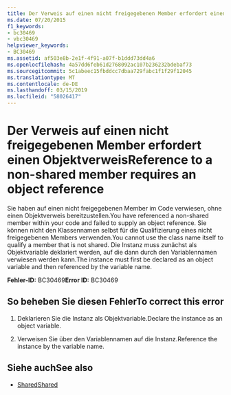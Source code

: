 ```yaml
---
title: Der Verweis auf einen nicht freigegebenen Member erfordert einen Objektverweis
ms.date: 07/20/2015
f1_keywords:
- bc30469
- vbc30469
helpviewer_keywords:
- BC30469
ms.assetid: af503e8b-2e1f-4f91-a07f-b1ddd73dd4a6
ms.openlocfilehash: 4a57dd6feb61d2768092ac107b236232bdebaf73
ms.sourcegitcommit: 5c1abeec15fbddcc7dbaa729fabc1f1f29f12045
ms.translationtype: MT
ms.contentlocale: de-DE
ms.lasthandoff: 03/15/2019
ms.locfileid: "58026417"
---
```

# <a name="reference-to-a-non-shared-member-requires-an-object-reference"></a><span data-ttu-id="b3232-102">Der Verweis auf einen nicht freigegebenen Member erfordert einen Objektverweis</span><span class="sxs-lookup"><span data-stu-id="b3232-102">Reference to a non-shared member requires an object reference</span></span>
<span data-ttu-id="b3232-103">Sie haben auf einen nicht freigegebenen Member im Code verwiesen, ohne einen Objektverweis bereitzustellen.</span><span class="sxs-lookup"><span data-stu-id="b3232-103">You have referenced a non-shared member within your code and failed to supply an object reference.</span></span> <span data-ttu-id="b3232-104">Sie können nicht den Klassennamen selbst für die Qualifizierung eines nicht freigegebenen Members verwenden.</span><span class="sxs-lookup"><span data-stu-id="b3232-104">You cannot use the class name itself to qualify a member that is not shared.</span></span> <span data-ttu-id="b3232-105">Die Instanz muss zunächst als Objektvariable deklariert werden, auf die dann durch den Variablennamen verwiesen werden kann.</span><span class="sxs-lookup"><span data-stu-id="b3232-105">The instance must first be declared as an object variable and then referenced by the variable name.</span></span>  
  
 <span data-ttu-id="b3232-106">**Fehler-ID:** BC30469</span><span class="sxs-lookup"><span data-stu-id="b3232-106">**Error ID:** BC30469</span></span>  
  
## <a name="to-correct-this-error"></a><span data-ttu-id="b3232-107">So beheben Sie diesen Fehler</span><span class="sxs-lookup"><span data-stu-id="b3232-107">To correct this error</span></span>  
  
1.  <span data-ttu-id="b3232-108">Deklarieren Sie die Instanz als Objektvariable.</span><span class="sxs-lookup"><span data-stu-id="b3232-108">Declare the instance as an object variable.</span></span>  
  
2.  <span data-ttu-id="b3232-109">Verweisen Sie über den Variablennamen auf die Instanz.</span><span class="sxs-lookup"><span data-stu-id="b3232-109">Reference the instance by the variable name.</span></span>  
  
## <a name="see-also"></a><span data-ttu-id="b3232-110">Siehe auch</span><span class="sxs-lookup"><span data-stu-id="b3232-110">See also</span></span>


- [<span data-ttu-id="b3232-111">Shared</span><span class="sxs-lookup"><span data-stu-id="b3232-111">Shared</span></span>](../../visual-basic/language-reference/modifiers/shared.md)
